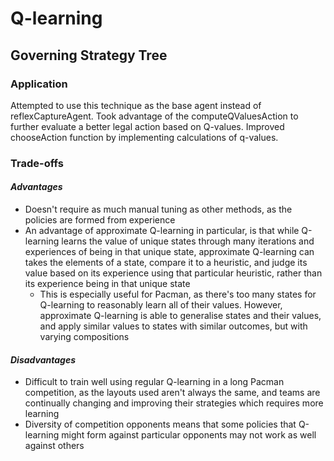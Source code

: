 # Q-learning

## Governing Strategy Tree 

### Application  
Attempted to use this technique as the base agent instead of reflexCaptureAgent. Took advantage of the computeQValuesAction to further evaluate a better legal action based on Q-values. Improved chooseAction function by implementing calculations of q-values. 

### Trade-offs 

#### *Advantages*  
- Doesn't require as much manual tuning as other methods, as the policies are formed from experience
- An advantage of approximate Q-learning in particular, is that while Q-learning learns the value of unique states through many iterations and experiences of being in that unique state, approximate Q-learning can takes the elements of a state, compare it to a heuristic, and judge its value based on its experience using that particular heuristic, rather than its experience being in that unique state
  - This is especially useful for Pacman, as there's too many states for Q-learning to reasonably learn all of their values. However, approximate Q-learning is able to generalise states and their values, and apply similar values to states with similar outcomes, but with varying compositions

#### *Disadvantages*
- Difficult to train well using regular Q-learning in a long Pacman competition, as the layouts used aren't always the same, and teams are continually changing and improving their strategies which requires more learning
- Diversity of competition opponents means that some policies that Q-learning might form against particular opponents may not work as well against others